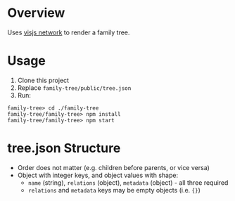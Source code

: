 # Overview

Uses [visjs network](https://visjs.github.io/vis-network/docs/network/) to render a family tree.

# Usage
1. Clone this project
2. Replace `family-tree/public/tree.json`
3. Run:
```
family-tree> cd ./family-tree
family-tree/family-tree> npm install
family-tree/family-tree> npm start
```

# tree.json Structure
* Order does not matter (e.g. children before parents, or vice versa)
* Object with integer keys, and object values with shape:
  * `name` (string), `relations` (object), `metadata` (object) - all three required
  * `relations` and `metadata` keys may be empty objects (i.e. `{}`)
